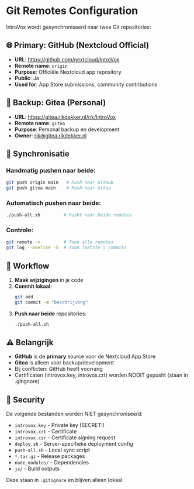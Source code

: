# Git Remotes Configuration

IntroVox wordt gesynchroniseerd naar twee Git repositories:

## 🌐 Primary: GitHub (Nextcloud Official)
- **URL**: https://github.com/nextcloud/IntroVox
- **Remote name**: `origin`
- **Purpose**: Officiële Nextcloud app repository
- **Public**: Ja
- **Used for**: App Store submissions, community contributions

## 💾 Backup: Gitea (Personal)
- **URL**: https://gitea.rikdekker.nl/rik/IntroVox
- **Remote name**: `gitea`
- **Purpose**: Personal backup en development
- **Owner**: rik@gitea.rikdekker.nl

## 🔄 Synchronisatie

### Handmatig pushen naar beide:
```bash
git push origin main   # Push naar GitHub
git push gitea main    # Push naar Gitea
```

### Automatisch pushen naar beide:
```bash
./push-all.sh         # Pusht naar beide remotes
```

### Controle:
```bash
git remote -v         # Toon alle remotes
git log --oneline -5  # Toon laatste 5 commits
```

## 📝 Workflow

1. **Maak wijzigingen** in je code
2. **Commit lokaal**:
   ```bash
   git add .
   git commit -m "beschrijving"
   ```
3. **Push naar beide** repositories:
   ```bash
   ./push-all.sh
   ```

## ⚠️ Belangrijk

- **GitHub** is de **primary** source voor de Nextcloud App Store
- **Gitea** is alleen voor backup/development
- Bij conflicten: GitHub heeft voorrang
- Certificaten (introvox.key, introvox.crt) worden NOOIT gepusht (staan in .gitignore)

## 🔐 Security

De volgende bestanden worden NIET gesynchroniseerd:
- `introvox.key` - Private key (SECRET!)
- `introvox.crt` - Certificate
- `introvox.csr` - Certificate signing request
- `deploy.sh` - Server-specifieke deployment config
- `push-all.sh` - Local sync script
- `*.tar.gz` - Release packages
- `node_modules/` - Dependencies
- `js/` - Build outputs

Deze staan in `.gitignore` en blijven alleen lokaal.
